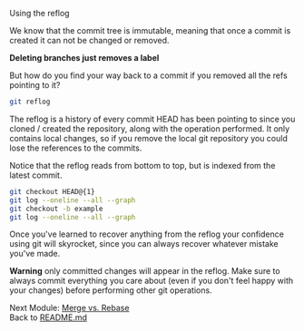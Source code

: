  Using the reflog

We know that the commit tree is immutable, meaning that once a commit is created
it can not be changed or removed.

**Deleting branches just removes a label**

But how do you find your way back to a commit
if you removed all the refs pointing to it?

```sh
git reflog
```

The reflog is a history of every commit HEAD has been pointing to since you cloned
/ created the repository, along with the operation performed. It only contains local changes, so if you remove the
local git repository you could lose the references to the commits.

Notice that the reflog reads from bottom to top, but is indexed from the latest
commit.

```sh
git checkout HEAD@{1}
git log --oneline --all --graph
git checkout -b example
git log --oneline --all --graph
```

Once you've learned to recover anything from the reflog your confidence using
git will skyrocket, since you can always recover whatever mistake you've made.

**Warning** only committed changes will appear in the reflog. Make sure to
always commit everything you care about (even if you don't feel happy with your
changes) before performing other git operations.

Next Module: [Merge vs. Rebase](05_merge_vs_rebase.md)  
Back to [README.md](README.md)

